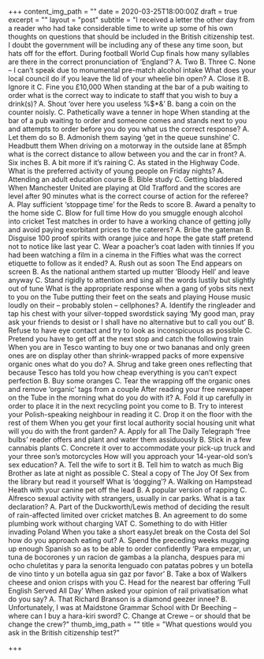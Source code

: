 +++
content_img_path = ""
date = 2020-03-25T18:00:00Z
draft = true
excerpt = ""
layout = "post"
subtitle = "I received a letter the other day from a reader who had take considerable time to write up some of his own thoughts on questions that should be included in the British citizenship test. I doubt the government will be including any of these any time soon, but hats off for the effort.  During football World Cup finals how many syllables are there in the correct pronunciation of ‘England’? A. Two B. Three C. None – I can’t speak due to monumental pre-match alcohol intake  What does your local council do if you leave the lid of your wheelie bin open? A. Close it B. Ignore it C. Fine you £10,000  When standing at the bar of a pub waiting to order what is the correct way to indicate to staff that you wish to buy a drink(s)? A. Shout ‘over here you useless %$*&’ B. bang a coin on the counter noisly. C. Pathetically wave a tenner in hope  When standing at the bar of a pub waiting to order and someone comes and stands next to you and attempts to order before you do you what us the correct response? A. Let them do so B. Admonish them saying ‘get in the queue sunshine’ C. Headbutt them  When driving on a motorway in the outside lane at 85mph what is the correct distance to allow between you and the car in front? A. Six inches B. A bit more if it’s raining C. As stated in the Highway Code.  What is the preferred activity of young people on Friday nights? A. Attending an adult education course B. Bible study C. Getting bladdered  When Manchester United are playing at Old Trafford and the scores are level after 90 minutes what is the correct course of action for the referee? A. Play sufficient ‘stoppage time’ for the Reds to score B. Award a penalty to the home side C. Blow for full time  How do you smuggle enough alcohol into cricket Test matches in order to have a working chance of getting jolly and avoid paying exorbitant prices to the caterers? A. Bribe the gateman B. Disguise 100 proof spirits with orange juice and hope the gate staff pretend not to notice like last year C. Wear a poacher’s coat laden with tinnies  If you had been watching a film in a cinema in the Fifties what was the correct etiquette to follow as it ended? A. Rush out as soon The End appears on screen B. As the national anthem started up mutter ‘Bloody Hell’ and leave anyway C. Stand rigidly to attention and sing all the words lustily but slightly out of tune  What is the appropriate response when a gang of yobs sits next to you on the Tube putting their feet on the seats and playing House music loudly on their – probably stolen – cellphones? A. Identify the ringleader and tap his chest with your silver-topped swordstick saying ‘My good man, pray ask your friends to desist or I shall have no alternative but to call you out’ B. Refuse to have eye contact and try to look as inconspicuous as possible C. Pretend you have to get off at the next stop and catch the following train  When you are in Tesco wanting to buy one or two bananas and only green ones are on display other than shrink-wrapped packs of more expensive organic ones what do you do? A. Shrug and take green ones reflecting that because Tesco has told you how cheap everything is you can’t expect perfection B. Buy some oranges C. Tear the wrapping off the organic ones and remove ‘organic’ tags from a couple  After reading your free newspaper on the Tube in the morning what do you do with it? A. Fold it up carefully in order to place it in the next recycling point you come to B. Try to interest your Polish-speaking neighbour in reading it C. Drop it on the floor with the rest of them  When you get your first local authority social housing unit what will you do with the front garden? A. Apply for all The Daily Telegraph ‘free bulbs’ reader offers and plant and water them assiduously B. Stick in a few cannabis plants C. Concrete it over to accommodate your pick-up truck and your three son’s motorcycles  How will you approach your 14-year-old son’s sex education? A. Tell the wife to sort it B. Tell him to watch as much Big Brother as late at night as possible C. Steal a copy of The Joy Of Sex from the library but read it yourself  What is ‘dogging’? A. Walking on Hampstead Heath with your canine pet off the lead B. A popular version of rapping C. Alfresco sexual activity with strangers, usually in car parks.  What is a tax declaration? A. Part of the Duckworth/Lewis method of deciding the result of rain-affected limited over cricket matches B. An agreement to do some plumbing work without charging VAT C. Something to do with Hitler invading Poland  When you take a short easyJet break on the Costa del Sol how do you approach eating out? A. Spend the preceding weeks mugging up enough Spanish so as to be able to order confidently ‘Para empezar, un tuna de bocorones y un racion de gambas a la plancha, despues para mi ocho chuletitas y para la senorita lenguado con patatas pobres y un botella de vino tinto y un botella agua sin gaz por favor’ B. Take a box of Walkers cheese and onion crisps with you C. Head for the nearest bar offering ‘Full English Served All Day’  When asked your opinion of rail privatisation what do you say? A. That Richard Branson is a diamond geezer innee? B. Unfortunately, I was at Maidstone Grammar School with Dr Beeching – where can I buy a hara-kiri sword? C. Change at Crewe – or should that be change the crew?"
thumb_img_path = ""
title = "What questions would you ask in the British citizenship test?"

+++
